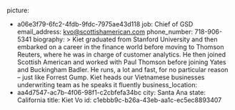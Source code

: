 picture:
  - a06e3f79-6fc2-4fdb-9fdc-7975ae43d118
job: Chief of GSD
email_address: kvo@scottishamerican.com
phone_number: 718-906-5341
biography: >
  Kiet graduated from Stanford University and then embarked on a career in the finance world before
  moving to Thomson Reuters, where he was in charge of customer analytics. He then joined Scottish
  American and worked with Paul Thomson before joining Yates and Buckingham Badler. He runs, a lot and
  fast, for no particular reason – just like Forrest Gump. Kiet heads our Vietnamese businesses
  underwriting team as he speaks it fluently
business_location:
  - aa4d7547-ac7b-4f06-98f1-c2cbfefa34bc
city: Santa Ana
state: California
title: Kiet Vo
id: c1ebbb9c-b26a-43eb-aa1c-ec5ec8893407
